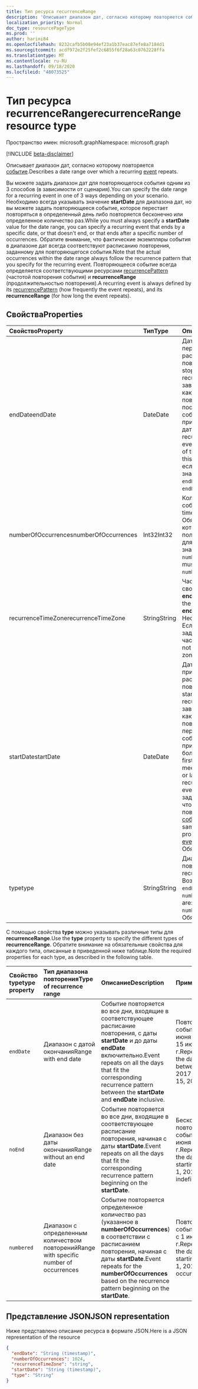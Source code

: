 ```yaml
---
title: Тип ресурса recurrenceRange
description: 'Описывает диапазон дат, согласно которому повторяется событие. '
localization_priority: Normal
doc_type: resourcePageType
ms.prod: ''
author: harini84
ms.openlocfilehash: 8232cafb5b08e94ef23a1b37eac87efe8a7184d1
ms.sourcegitcommit: acdf972e2f25fef2c6855f6f28a63c0762228ffa
ms.translationtype: MT
ms.contentlocale: ru-RU
ms.lasthandoff: 09/18/2020
ms.locfileid: "48073525"
---
```

# <a name="recurrencerange-resource-type"></a><span data-ttu-id="55398-103">Тип ресурса recurrenceRange</span><span class="sxs-lookup"><span data-stu-id="55398-103">recurrenceRange resource type</span></span>

<span data-ttu-id="55398-104">Пространство имен: microsoft.graph</span><span class="sxs-lookup"><span data-stu-id="55398-104">Namespace: microsoft.graph</span></span>

[!INCLUDE [beta-disclaimer](../../includes/beta-disclaimer.md)]

<span data-ttu-id="55398-105">Описывает диапазон дат, согласно которому повторяется [событие](event.md).</span><span class="sxs-lookup"><span data-stu-id="55398-105">Describes a date range over which a recurring [event](event.md) repeats.</span></span>

<span data-ttu-id="55398-106">Вы можете задать диапазон дат для повторяющегося события одним из 3 способов (в зависимости от сценария).</span><span class="sxs-lookup"><span data-stu-id="55398-106">You can specify the date range for a recurring event in one of 3 ways depending on your scenario.</span></span> <span data-ttu-id="55398-107">Необходимо всегда указывать значение **startDate** для диапазона дат, но вы можете задать повторяющееся событие, которое перестает повторяться в определенный день либо повторяется бесконечно или определенное количество раз.</span><span class="sxs-lookup"><span data-stu-id="55398-107">While you must always specify a **startDate** value for the date range, you can specify a recurring event that ends by a specific date, or that doesn't end, or that ends after a specific number of occurrences.</span></span> <span data-ttu-id="55398-108">Обратите внимание, что фактические экземпляры события в диапазоне дат всегда соответствуют расписанию повторения, заданному для повторяющегося события.</span><span class="sxs-lookup"><span data-stu-id="55398-108">Note that the actual occurrences within the date range always follow the recurrence pattern that you specify for the recurring event.</span></span> <span data-ttu-id="55398-109">Повторяющееся событие всегда определяется соответствующими ресурсами [recurrencePattern](recurrencepattern.md) (частотой повторения события) и **recurrenceRange** (продолжительностью повторения).</span><span class="sxs-lookup"><span data-stu-id="55398-109">A recurring event is always defined by its [recurrencePattern](recurrencepattern.md) (how frequently the event repeats), and its **recurrenceRange** (for how long the event repeats).</span></span>


## <a name="properties"></a><span data-ttu-id="55398-110">Свойства</span><span class="sxs-lookup"><span data-stu-id="55398-110">Properties</span></span>

| <span data-ttu-id="55398-111">Свойство</span><span class="sxs-lookup"><span data-stu-id="55398-111">Property</span></span>     | <span data-ttu-id="55398-112">Тип</span><span class="sxs-lookup"><span data-stu-id="55398-112">Type</span></span>   |<span data-ttu-id="55398-113">Описание</span><span class="sxs-lookup"><span data-stu-id="55398-113">Description</span></span>|
|:---------------|:--------|:----------|
|<span data-ttu-id="55398-114">endDate</span><span class="sxs-lookup"><span data-stu-id="55398-114">endDate</span></span>|<span data-ttu-id="55398-115">Date</span><span class="sxs-lookup"><span data-stu-id="55398-115">Date</span></span>|<span data-ttu-id="55398-116">Дата, с которой перестает применяться расписание повторения.</span><span class="sxs-lookup"><span data-stu-id="55398-116">The date to stop applying the recurrence pattern.</span></span> <span data-ttu-id="55398-117">В зависимости от того, каково расписание повторения события, последний экземпляр собрания может приходиться на другую дату.</span><span class="sxs-lookup"><span data-stu-id="55398-117">Depending on the recurrence pattern of the event, the last occurrence of the meeting may not be this date.</span></span> <span data-ttu-id="55398-118">Обязательное, если для **type** задано значение `endDate`.</span><span class="sxs-lookup"><span data-stu-id="55398-118">Required if **type** is `endDate`.</span></span>|
|<span data-ttu-id="55398-119">numberOfOccurrences</span><span class="sxs-lookup"><span data-stu-id="55398-119">numberOfOccurrences</span></span>|<span data-ttu-id="55398-120">Int32</span><span class="sxs-lookup"><span data-stu-id="55398-120">Int32</span></span>|<span data-ttu-id="55398-121">Количество повторений события.</span><span class="sxs-lookup"><span data-stu-id="55398-121">The number of times to repeat the event.</span></span> <span data-ttu-id="55398-122">Обязательное свойство, которое должно быть положительным, если для **type** задано значение `numbered`.</span><span class="sxs-lookup"><span data-stu-id="55398-122">Required and must be positive if **type** is `numbered`.</span></span>|
|<span data-ttu-id="55398-123">recurrenceTimeZone</span><span class="sxs-lookup"><span data-stu-id="55398-123">recurrenceTimeZone</span></span>|<span data-ttu-id="55398-124">String</span><span class="sxs-lookup"><span data-stu-id="55398-124">String</span></span> |<span data-ttu-id="55398-125">Часовой пояс для свойств **startDate** и **endDate**.</span><span class="sxs-lookup"><span data-stu-id="55398-125">Time zone for the **startDate** and **endDate** properties.</span></span> <span data-ttu-id="55398-126">Необязательное.</span><span class="sxs-lookup"><span data-stu-id="55398-126">Optional.</span></span> <span data-ttu-id="55398-127">Если это свойство не задано, используется часовой пояс события.</span><span class="sxs-lookup"><span data-stu-id="55398-127">If not specified, the time zone of the event is used.</span></span>|
|<span data-ttu-id="55398-128">startDate</span><span class="sxs-lookup"><span data-stu-id="55398-128">startDate</span></span>|<span data-ttu-id="55398-129">Date</span><span class="sxs-lookup"><span data-stu-id="55398-129">Date</span></span>|<span data-ttu-id="55398-130">Дата, с которой начинает применяться расписание повторения.</span><span class="sxs-lookup"><span data-stu-id="55398-130">The date to start applying the recurrence pattern.</span></span> <span data-ttu-id="55398-131">В зависимости от того, каково расписание повторения события, первый экземпляр собрания может приходиться на эту или более позднюю дату.</span><span class="sxs-lookup"><span data-stu-id="55398-131">The first occurrence of the meeting may be this date or later, depending on the recurrence pattern of the event.</span></span> <span data-ttu-id="55398-132">Должно быть задано то же значение, что и для свойства **start** повторяющегося [события](event.md).</span><span class="sxs-lookup"><span data-stu-id="55398-132">Must be the same value as the **start** property of the recurring [event](event.md).</span></span> <span data-ttu-id="55398-133">Обязательное.</span><span class="sxs-lookup"><span data-stu-id="55398-133">Required.</span></span>|
|<span data-ttu-id="55398-134">type</span><span class="sxs-lookup"><span data-stu-id="55398-134">type</span></span>|<span data-ttu-id="55398-135">String</span><span class="sxs-lookup"><span data-stu-id="55398-135">String</span></span>|<span data-ttu-id="55398-136">Диапазон повторения.</span><span class="sxs-lookup"><span data-stu-id="55398-136">The recurrence range.</span></span> <span data-ttu-id="55398-137">Возможные значения: `endDate`, `noEnd`, `numbered`.</span><span class="sxs-lookup"><span data-stu-id="55398-137">Possible values are: `endDate`, `noEnd`, `numbered`.</span></span> <span data-ttu-id="55398-138">Обязательное.</span><span class="sxs-lookup"><span data-stu-id="55398-138">Required.</span></span>|

<span data-ttu-id="55398-139">С помощью свойства **type** можно указывать различные типы для **recurrenceRange**.</span><span class="sxs-lookup"><span data-stu-id="55398-139">Use the **type** property to specify the different types of **recurrenceRange**.</span></span> <span data-ttu-id="55398-140">Обратите внимание на обязательные свойства для каждого типа, описанные в приведенной ниже таблице.</span><span class="sxs-lookup"><span data-stu-id="55398-140">Note the required properties for each type, as described in the following table.</span></span>

| <span data-ttu-id="55398-141">Свойство type</span><span class="sxs-lookup"><span data-stu-id="55398-141">type property</span></span>  | <span data-ttu-id="55398-142">Тип диапазона повторения</span><span class="sxs-lookup"><span data-stu-id="55398-142">Type of recurrence range</span></span> | <span data-ttu-id="55398-143">Описание</span><span class="sxs-lookup"><span data-stu-id="55398-143">Description</span></span> | <span data-ttu-id="55398-144">Пример</span><span class="sxs-lookup"><span data-stu-id="55398-144">Example</span></span> | <span data-ttu-id="55398-145">Обязательные свойства</span><span class="sxs-lookup"><span data-stu-id="55398-145">Required properties</span></span> |
|:-------|:---------------|:--------|:--------|:--------|
|`endDate` |<span data-ttu-id="55398-146">Диапазон с датой окончания</span><span class="sxs-lookup"><span data-stu-id="55398-146">Range with end date</span></span> | <span data-ttu-id="55398-147">Событие повторяется во все дни, входящие в соответствующее расписание повторения, с даты **startDate** и до даты **endDate** включительно.</span><span class="sxs-lookup"><span data-stu-id="55398-147">Event repeats on all the days that fit the corresponding recurrence pattern between the **startDate** and **endDate** inclusive.</span></span> | <span data-ttu-id="55398-148">Повторение события с 1 июня 2017 г. до 15 июня 2017 г.</span><span class="sxs-lookup"><span data-stu-id="55398-148">Repeat event in the date range between June 1, 2017 and June 15, 2017.</span></span> | <span data-ttu-id="55398-149">**type**, **startDate**, **endDate**</span><span class="sxs-lookup"><span data-stu-id="55398-149">**type**, **startDate**, **endDate**</span></span> |
|`noEnd`   |<span data-ttu-id="55398-150">Диапазон без даты окончания</span><span class="sxs-lookup"><span data-stu-id="55398-150">Range without an end date</span></span> | <span data-ttu-id="55398-151">Событие повторяется во все дни, входящие в соответствующее расписание повторения, начиная с даты **startDate**.</span><span class="sxs-lookup"><span data-stu-id="55398-151">Event repeats on all the days that fit the corresponding recurrence pattern beginning on the **startDate**.</span></span> | <span data-ttu-id="55398-152">Бесконечное повторение события с 1 июня 2017 г.</span><span class="sxs-lookup"><span data-stu-id="55398-152">Repeat event in the date range starting on June 1, 2017 indefinitely.</span></span> | <span data-ttu-id="55398-153">**type**, **startDate**</span><span class="sxs-lookup"><span data-stu-id="55398-153">**type**, **startDate**</span></span> |
|`numbered`|<span data-ttu-id="55398-154">Диапазон с определенным количеством повторений</span><span class="sxs-lookup"><span data-stu-id="55398-154">Range with specific number of occurrences</span></span> | <span data-ttu-id="55398-155">Событие повторяется определенное количество раз (указанное в **numberOfOccurrences**) в соответствии с расписанием повторения, начиная с даты **startDate**.</span><span class="sxs-lookup"><span data-stu-id="55398-155">Event repeats for the **numberOfOccurrences** based on the recurrence pattern beginning on the **startDate**.</span></span> | <span data-ttu-id="55398-156">Повторение события 10 раз с 1 июня 2017 г.</span><span class="sxs-lookup"><span data-stu-id="55398-156">Repeat event in the date range starting on June 1, 2017, for 10 occurrences.</span></span>  | <span data-ttu-id="55398-157">**type**, **startDate**, **numberOfOccurrences**</span><span class="sxs-lookup"><span data-stu-id="55398-157">**type**, **startDate**, **numberOfOccurrences**</span></span> |

## <a name="json-representation"></a><span data-ttu-id="55398-158">Представление JSON</span><span class="sxs-lookup"><span data-stu-id="55398-158">JSON representation</span></span>

<span data-ttu-id="55398-159">Ниже представлено описание ресурса в формате JSON.</span><span class="sxs-lookup"><span data-stu-id="55398-159">Here is a JSON representation of the resource</span></span>

<!-- {
  "blockType": "resource",
  "optionalProperties": [

  ],
  "@odata.type": "microsoft.graph.recurrenceRange"
}-->

```json
{
  "endDate": "String (timestamp)",
  "numberOfOccurrences": 1024,
  "recurrenceTimeZone": "string",
  "startDate": "String (timestamp)",
  "type": "String"
}

```

<!-- uuid: 8fcb5dbc-d5aa-4681-8e31-b001d5168d79
2015-10-25 14:57:30 UTC -->
<!--
{
  "type": "#page.annotation",
  "description": "recurrenceRange resource",
  "keywords": "",
  "section": "documentation",
  "tocPath": "",
  "suppressions": [
    "Warning: /api-reference/beta/resources/recurrencerange.md:\r\n      Failed to parse any rows out of table with headers: | type property  | Type of recurrence range | Description | Example | Required properties |"
  ]
}
-->


